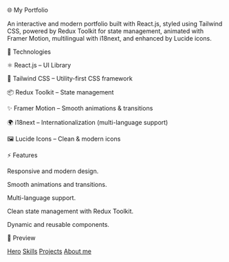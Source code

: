 🌐 My Portfolio

An interactive and modern portfolio built with React.js, styled using Tailwind CSS, powered by Redux Toolkit for state management, animated with Framer Motion, multilingual with i18next, and enhanced by Lucide icons.

🚀 Technologies

⚛ React.js – UI Library

🎨 Tailwind CSS – Utility-first CSS framework

📦 Redux Toolkit – State management

✨ Framer Motion – Smooth animations & transitions

🌍 i18next – Internationalization (multi-language support)

🖼 Lucide Icons – Clean & modern icons

⚡ Features

Responsive and modern design.

Smooth animations and transitions.

Multi-language support.

Clean state management with Redux Toolkit.

Dynamic and reusable components.

📸 Preview

[Hero](./public/images/hero1.png)
[Skills](./public/images/skills.png)
[Projects](./public/images/projects.png)
[About me](./public/images/about.png)
